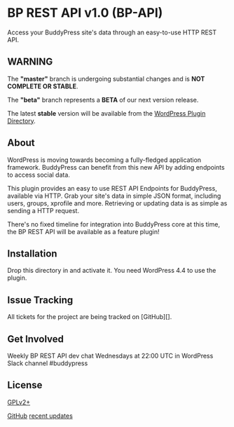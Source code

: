 # BP REST API v1.0 (BP-API)

Access your BuddyPress site's data through an easy-to-use HTTP REST API.

## WARNING

The **"master"** branch is undergoing substantial changes and is **NOT COMPLETE OR STABLE**.

The **"beta"** branch represents a **BETA** of our next version release.

The latest **stable** version will be available from the [WordPress Plugin Directory](https://wordpress.org/plugins).

## About

WordPress is moving towards becoming a fully-fledged application framework. BuddyPress can benefit from this new API by adding endpoints to access social data.

This plugin provides an easy to use REST API Endpoints for BuddyPress, available via HTTP. Grab your
site's data in simple JSON format, including users, groups, xprofile and more.
Retrieving or updating data is as simple as sending a HTTP request.

There's no fixed timeline for integration into BuddyPress core at this time, the BP REST API will be available as a feature plugin!


## Installation

Drop this directory in and activate it. You need WordPress 4.4
to use the plugin.

## Issue Tracking

All tickets for the project are being tracked on [GitHub][].

## Get Involved

Weekly BP REST API dev chat Wednesdays at 22:00 UTC in WordPress Slack channel #buddypress


## License

[GPLv2+](http://www.gnu.org/licenses/gpl-2.0.html)

[GitHub](https://github.com/buddypress/BP-REST/issues)
[recent updates](https://bpdevel.wordpress.com/category/rest-api/)
